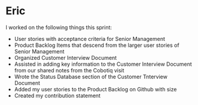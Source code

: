 # Eric

I worked on the following things this sprint:

- User stories with acceptance criteria for Senior Management
- Product Backlog Items that descend from the larger user stories of Senior Management
- Organized Customer Interview Document
- Assisted in adding key information to the Customer Interview Document from our shared notes from the Cobotiq visit
- Wrote the Status Database section of the Customer Tnterview Document
- Added my user stories to the Product Backlog on Github with size
- Created my contribution statement